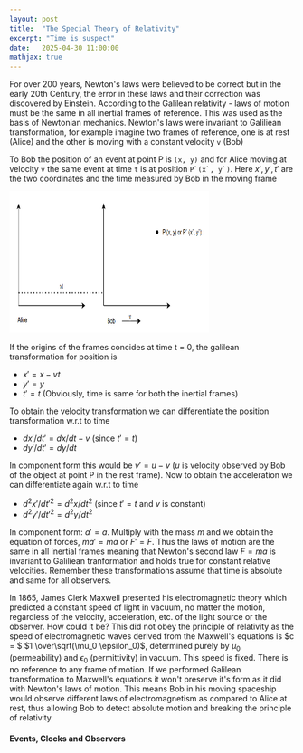 ```yaml
---
layout: post
title:  "The Special Theory of Relativity"
excerpt: "Time is suspect"
date:   2025-04-30 11:00:00
mathjax: true
---
```


For over 200 years, Newton's laws were believed to be correct but in the early 20th Century, the error in these laws and their correction was discovered by Einstein. According to the Galilean relativity - laws of motion must be the same in all inertial frames of reference. This was used as the basis of Newtonian mechanics. Newton's laws were invariant to Galiliean transformation, for example imagine two frames of reference, one is at rest (Alice) and the other is moving with a constant velocity `v` (Bob)

To Bob the position of an event at point P is `(x, y)` and for Alice moving at velocity `v` the same event at time `t` is at position ``P`(x`, y`)``. Here $x', y', t'$ are the two coordinates and the time measured by Bob in the moving frame

<img src="/assets/imgs/galtransformation.png" style="max-width:70%; height:250px;">

If the origins of the frames concides at time t = 0, the galilean transformation for position is

- $x' = x - vt$ 
- $y' = y$
- $t' = t$ (Obviously, time is same for both the inertial frames)

To obtain the velocity transformation we can differentiate the position transformation w.r.t to time

- $dx'/dt' = dx/dt - v$ (since $t' = t$)
- $dy'/dt' = dy/dt$

In component form this would be $v' = u - v$ ($u$ is velocity observed by Bob of the object at point P in the rest frame). Now to obtain the acceleration we can differentiate again w.r.t to time

- $d^2x'/dt'^2 = d^2x/dt^2$  (since $t' = t$ and $v$ is constant)
- $d^2y'/dt'^2 = d^2y/dt^2$

In component form: $a' = a$. Multiply with the mass $m$ and we obtain the equation of forces, $ma' = ma$ or $F' = F$. Thus the laws of motion are the same in all inertial frames meaning that Newton's second law $F = ma$ is invariant to Galiliean tranformation and holds true for constant relative velocities. Remember these transformations assume that time is absolute and same for all observers.

In 1865, James Clerk Maxwell presented his electromagnetic theory which predicted a constant speed of light in vacuum, no matter the motion, regardless of the velocity, acceleration, etc. of the light source or the observer. How could it be? This did not obey the principle of relativity as the speed of electromagnetic waves derived from the Maxwell's equations is $c = $ $1 \over\sqrt(\mu_0 \epsilon_0)$, determined purely by $\mu_0$ (permeability) and $\epsilon_0$ (permittivity) in vacuum. This speed is fixed. There is no reference to any frame of motion. If we performed Galilean transformation to Maxwell's equations it won't preserve it's form as it did with Newton's laws of motion. This means Bob in his moving spaceship would observe different laws of electromagnetism as compared to Alice at rest, thus allowing Bob to detect absolute motion and breaking the principle of relativity

#### Events, Clocks and Observers
